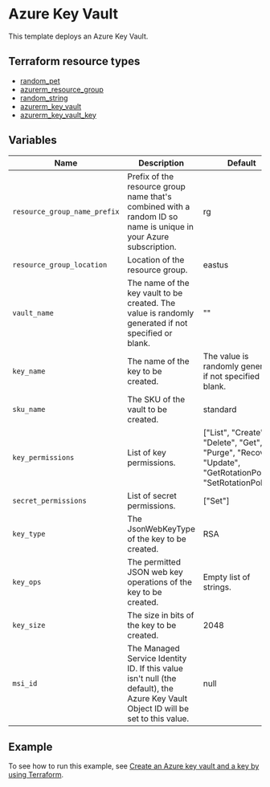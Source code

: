 # Azure Key Vault

This template deploys an Azure Key Vault.

## Terraform resource types

- [random_pet](https://registry.terraform.io/providers/hashicorp/random/latest/docs/resources/pet)
- [azurerm_resource_group](https://registry.terraform.io/providers/hashicorp/azurerm/latest/docs/resources/resource_group)
- [random_string](https://registry.terraform.io/providers/hashicorp/random/latest/docs/resources/string)
- [azurerm_key_vault](https://registry.terraform.io/providers/hashicorp/azurerm/latest/docs/resources/key_vault)
- [azurerm_key_vault_key](https://registry.terraform.io/providers/hashicorp/azurerm/latest/docs/resources/key_vault_key)

## Variables

| Name | Description | Default |
|-|-|-|
| `resource_group_name_prefix` | Prefix of the resource group name that's combined with a random ID so name is unique in your Azure subscription. | rg |
| `resource_group_location` | Location of the resource group. | eastus |
| `vault_name` | The name of the key vault to be created. The value is randomly generated if not specified or blank. | "" |
| `key_name` | The name of the key to be created. | The value is randomly generated if not specified or blank. |
| `sku_name` | The SKU of the vault to be created. | standard |
| `key_permissions` | List of key permissions. | ["List", "Create", "Delete", "Get", "Purge", "Recover", "Update", "GetRotationPolicy", "SetRotationPolicy"] |
| `secret_permissions` | List of secret permissions. | ["Set"] |
| `key_type` | The JsonWebKeyType of the key to be created. | RSA |
| `key_ops` | The permitted JSON web key operations of the key to be created. | Empty list of strings. |
| `key_size` | The size in bits of the key to be created. | 2048 |
| `msi_id` | The Managed Service Identity ID. If this value isn't null (the default), the Azure Key Vault Object ID will be set to this value. | null |

## Example

To see how to run this example, see [Create an Azure key vault and a key by using Terraform](https://learn.microsoft.com/azure/key-vault/keys/quick-create-terraform).
